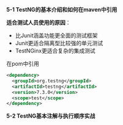 **5-1 TestNG的基本介绍和如何在maven中引用**

**适合测试人员使用的原因**：

- 比Junit涵盖功能更全面的测试框架
- Junit更适合隔离型比较强的单元测试
- TestNGinx更适合复杂的集成测试

在pom中引用

```xml
<dependency>
  <groupId>org.testng</groupId>
  <artifactId>testng</artifactId>
  <version>7.3.0</version>
  <scope>test</scope>
</dependency>
```

**5-2 TestNG基本注解与执行顺序实战**